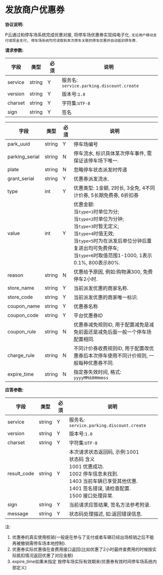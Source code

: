 # 发放商户优惠券

**协议说明:**

P云通过和停车场系统完成优惠对接, 将停车场优惠券实现纯电子化.
`无论用户移动支付或现金支付, 停车场系统均可读取到本次停车关联的停车优惠并自动抵扣停车费.`

**请求参数:**

| 字段 | 类型 | 必须 | 说明|
| --- | --- | --- | --- |
| service | string | Y | 服务名: `service.parking.discount.create` |
| version | string | Y | 版本号:`1.0`|
| charset | string | Y | 字符集:`UTF-8`|
| sign | string | Y | 签名|

| 字段   | 类型 | 必须 | 说明   |
| --- | --- | -- | ---|
| park_uuid | string | Y | 停车场编号|
| parking_serial | string | N | 停车流水, 标识具体某次停车事件, 需保证该停车场下唯一.      |
| plate | string | N | 忽略停车状态派发时传递        |
| grant_serial | string | Y | 优惠券派发流水.  |
| type | int | Y | 优惠类型: 1金额, 2时长, 3全免, 4不同计价券, 5长期免费券, 6折扣券 |
| value | int | Y | 优惠金额:<br/>当`type=1`时单位为分;<br/>当`type=2`时单位为分钟;<br/>当`type=3`时暂无定义;<br/>当`type=4`时值无效;<br/>当`type=5`时为在派发后单位分钟后重复进出均可免费停车;<br/>当`type=6`时取值范围1-1000, 1表示0.1%, 800表示80%. |
| reason | string | N | 优惠给予原因, 例如:购物满300, 免费停车2小时.        |
| store_name | string | Y | 当前派发优惠的商家名称.       |
| store_code | string | Y | 当前派发优惠的商家唯一标识.     |
| coupon_name | string | Y | 优惠券名称 |
| coupon_code | string | Y | 平台优惠券ID |
| coupon_rule | string | N | 优惠券减免规则ID, 用于配置减免是减免前面还是减免后面一般一个停车场配置相同.       |
| charge_rule | string | N | 不同计价券收费规则ID, 用于配置改优惠券后本次停车使用不同计价规则, 一般每种优惠券不同.          |
| expire_time | string | N | 指定券失效时间, 格式: `yyyyMMddHHmmss` |

**应答参数:**

| 字段 | 类型 | 必须 | 说明|
| --- | --- | --- | --- |
| service | string | Y | 服务名: `service.parking.discount.create` |
| version | string | Y | 版本号:`1.0`|
| charset | string | Y | 字符集:`UTF-8`|
| result_code | string | Y | 本次请求状态返回码, 示例:1001<br/>状态码  含义<br/>1001  优惠成功.<br/>1002  停车信息未找到.<br/>1403  当前车辆已享受其他优惠.<br/>1401  签名错误, 请检查配置.<br/>1500  接口处理异常. |
| sign | string | Y | 当前请求应答结果, 签名方法参考附录. |
| message | string | Y | 状态码处理描述, 如:返回错误信息. |

注:
1. 优惠券的真实使用核销(一般是在参与了支付或者车辆已经出场核销之后不能再被撤销需停车场本地控制).
2. 优惠券实际优惠值在查费用接口返回(比如优惠了2小时最终查费用的时候按实际抵扣情况返回优惠了对应金额)
3. expire_time如果未指定 按停车场实际有效期来(优惠券有效时间停车场系统内部定义)
